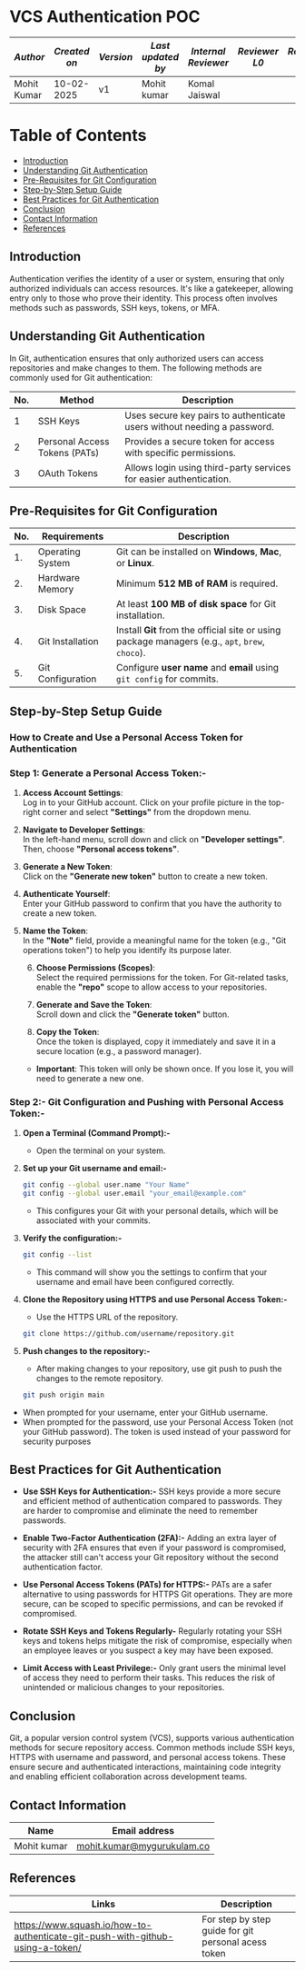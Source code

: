 
# VCS Authentication POC

| *Author* | *Created on* | *Version* | *Last updated by*|*Internal Reviewer* |*Reviewer L0* |*Reviewer L1* |*Reviewer L2* |
|------------|---------------------------|-------------|---------------------|-------------|-------------|-------------|-------------|
| Mohit Kumar|   10-02-2025             | v1          | Mohit kumar       |  Komal Jaiswal |  |   |      |


# Table of Contents

- [Introduction](#introduction) 
- [Understanding Git Authentication](#understanding-git-authentication)  
- [Pre-Requisites for Git Configuration](#pre-requisites-for-git-configuration)  
- [Step-by-Step Setup Guide](#step-by-step-setup-guide)  
- [Best Practices for Git Authentication](#best-practices-for-git-authentication) 
- [Conclusion](#conclusion)  
- [Contact Information](#contact-information)  
- [References](#references)  



## Introduction
Authentication verifies the identity of a user or system, ensuring that only authorized individuals can access resources. It's like a gatekeeper, allowing entry only to those who prove their identity. This process often involves methods such as passwords, SSH keys, tokens, or MFA.


## Understanding Git Authentication
In Git, authentication ensures that only authorized users can access repositories and make changes to them. The following methods are commonly used for Git authentication:

| No. | Method                | Description                                                               |
| --- | --------------------- | ------------------------------------------------------------------------- |
| 1   | SSH Keys              | Uses secure key pairs to authenticate users without needing a password.  |
| 2   | Personal Access Tokens (PATs) | Provides a secure token for access with specific permissions.           |
| 3   | OAuth Tokens          | Allows login using third-party services for easier authentication.       |

## Pre-Requisites for Git Configuration


| No. | Requirements            | Description                                                      |
|-----|-------------------------|------------------------------------------------------------------|
| 1.  | Operating System         | Git can be installed on **Windows**, **Mac**, or **Linux**.      |
| 2.  | Hardware Memory          | Minimum **512 MB of RAM** is required.                           |
| 3.  | Disk Space               | At least **100 MB of disk space** for Git installation.         |
| 4.  | Git Installation         | Install **Git** from the official site or using package managers (e.g., `apt`, `brew`, `choco`). |
| 5.  | Git Configuration        | Configure **user name** and **email** using `git config` for commits. |


## Step-by-Step Setup Guide

### How to Create and Use a Personal Access Token for Authentication
### Step 1: Generate a Personal Access Token:-

1. **Access Account Settings**:  
  Log in to your GitHub account. Click on your profile picture in the top-right corner and select **"Settings"** from the dropdown menu.


2. **Navigate to Developer Settings**:  
   In the left-hand menu, scroll down and click on **"Developer settings"**. Then, choose **"Personal access tokens"**.



3. **Generate a New Token**:  
   Click on the **"Generate new token"** button to create a new token.



4. **Authenticate Yourself**:  
   Enter your GitHub password to confirm that you have the authority to create a new token.



5. **Name the Token**:  
   In the **"Note"** field, provide a meaningful name for the token (e.g., "Git operations token") to help you identify its purpose later.


     6. **Choose Permissions (Scopes)**:  
   Select the required permissions for the token. For Git-related tasks, enable the **"repo"** scope to allow access to your repositories.



   7. **Generate and Save the Token**:  
   Scroll down and click the **"Generate token"** button.  


   8. **Copy the Token**:  
   Once the token is displayed, copy it immediately and save it in  a secure location (e.g., a password manager).  
   - **Important**: This token will only be shown once. If you lose it, you will need to generate a new one.


### Step 2:- Git Configuration and Pushing with Personal Access Token:-


 1. **Open a Terminal (Command Prompt):-**
     
     - Open the terminal on your system.

 2. **Set up your Git username and email:-**
   
     ``` bash
     git config --global user.name "Your Name"
     git config --global user.email "your_email@example.com"
     ```
     - This configures your Git with your personal details, which   will be associated with your commits.

 3. **Verify the configuration:-**
  
    ``` bash
    git config --list
    ```
    - This command will show you the settings to confirm that your username and email have been configured correctly.

  
 4. **Clone the Repository using HTTPS and use Personal Access Token:-**


 
    - Use the HTTPS URL of the repository.
    


    ``` bash 
    git clone https://github.com/username/repository.git

    ```
    
6. **Push changes to the repository:-**


   - After making changes to your repository, use git push to push the changes to the remote repository.


   ``` bash
   git push origin main

   ```

- When prompted for your username, enter your GitHub username.
- When prompted for the password, use your Personal Access Token (not your GitHub password). The token is used instead of your password for security purposes


## Best Practices for Git Authentication


- **Use SSH Keys for Authentication:-**
SSH keys provide a more secure and efficient method of authentication compared to passwords. They are harder to compromise and eliminate the need to remember passwords.

- **Enable Two-Factor Authentication (2FA):-**
Adding an extra layer of security with 2FA ensures that even if your password is compromised, the attacker still can't access your Git repository without the second authentication factor.

- **Use Personal Access Tokens (PATs) for HTTPS:-**
PATs are a safer alternative to using passwords for HTTPS Git operations. They are more secure, can be scoped to specific permissions, and can be revoked if compromised.

- **Rotate SSH Keys and Tokens Regularly-**
Regularly rotating your SSH keys and tokens helps mitigate the risk of compromise, especially when an employee leaves or you suspect a key may have been exposed.

- **Limit Access with Least Privilege:-**
Only grant users the minimal level of access they need to perform their tasks. This reduces the risk of unintended or malicious changes to your repositories.


## Conclusion 
Git, a popular version control system (VCS), supports various authentication methods for secure repository access. Common methods include SSH keys, HTTPS with username and password, and personal access tokens. These ensure secure and authenticated interactions, maintaining code integrity and enabling efficient collaboration across development teams.


## Contact Information

| **Name** | **Email address**            |
|----------|-------------------------------|
| Mohit kumar   |  mohit.kumar@mygurukulam.co          |

##  References

| Links | Description      |
|-----  |--------------------------|
| https://www.squash.io/how-to-authenticate-git-push-with-github-using-a-token/  |  For step by step guide for git personal acess token    | 









